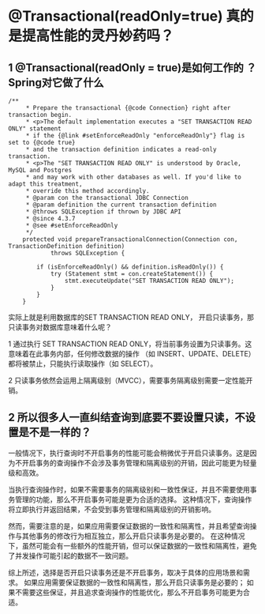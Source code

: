 # @Transactional(readOnly=true) 真的是提高性能的灵丹妙药吗？

## 1 @Transactional(readOnly = true)是如何工作的 ？Spring对它做了什么

```angular2html
/**
	 * Prepare the transactional {@code Connection} right after transaction begin.
	 * <p>The default implementation executes a "SET TRANSACTION READ ONLY" statement
	 * if the {@link #setEnforceReadOnly "enforceReadOnly"} flag is set to {@code true}
	 * and the transaction definition indicates a read-only transaction.
	 * <p>The "SET TRANSACTION READ ONLY" is understood by Oracle, MySQL and Postgres
	 * and may work with other databases as well. If you'd like to adapt this treatment,
	 * override this method accordingly.
	 * @param con the transactional JDBC Connection
	 * @param definition the current transaction definition
	 * @throws SQLException if thrown by JDBC API
	 * @since 4.3.7
	 * @see #setEnforceReadOnly
	 */
	protected void prepareTransactionalConnection(Connection con, TransactionDefinition definition)
			throws SQLException {

		if (isEnforceReadOnly() && definition.isReadOnly()) {
			try (Statement stmt = con.createStatement()) {
				stmt.executeUpdate("SET TRANSACTION READ ONLY");
			}
		}
	}
```

实际上就是利用数据库的SET TRANSACTION READ ONLY， 开启只读事务，那只读事务对数据库意味着什么呢？

1 通过执行 SET TRANSACTION READ ONLY，将当前事务设置为只读事务。这意味着在此事务内部，任何修改数据的操作
（如 INSERT、UPDATE、DELETE）都将被禁止，只能执行读取操作（如 SELECT）。

2 只读事务依然会运用上隔离级别（MVCC），需要事务隔离级别需要一定性能开销。

## 2 所以很多人一直纠结查询到底要不要设置只读，不设置是不是一样的？

一般情况下，执行查询时不开启事务的性能可能会稍微优于开启只读事务。这是因为不开启事务的查询操作不会涉及事务管理和隔离级别的开销，因此可能更为轻量级和高效。

当执行查询操作时，如果不需要事务的隔离级别和一致性保证，并且不需要使用事务管理的功能，那么不开启事务可能是更为合适的选择。
这种情况下，查询操作将立即执行并返回结果，不会受到事务管理和隔离级别的开销影响。

然而，需要注意的是，如果应用需要保证数据的一致性和隔离性，并且希望查询操作与其他事务的修改行为相互独立，那么开启只读事务是必要的。
在这种情况下，虽然可能会有一些额外的性能开销，但可以保证数据的一致性和隔离性，避免了并发操作可能引起的数据不一致问题。

综上所述，选择是否开启只读事务还是不开启事务，取决于具体的应用场景和需求。
如果应用需要保证数据的一致性和隔离性，那么开启只读事务是必要的；
如果不需要这些保证，并且追求查询操作的性能优化，那么不开启事务可能更为合适。

